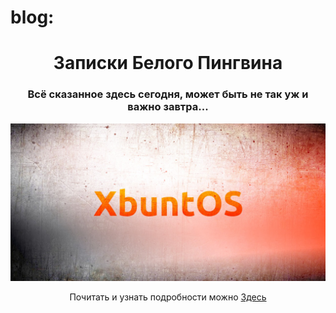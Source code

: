 # blog:  

<div id="header" align="center">
<h1>Записки Белого Пингвина</h1>



<h3>Всё сказанное здесь сегодня, может быть не так уж и важно завтра...</h3>

![XbuntOS](https://github.com/whitepingvin/xbuntos/blob/main/img/xbuntos_banner.jpg)

Почитать и узнать подробности можно [Здесь](https://whitepingvin.github.io/blog)
</div>
